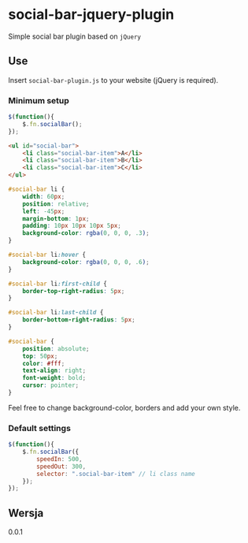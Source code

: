 # social-bar-jquery-plugin

Simple social bar plugin based on `jQuery`

## Use

Insert `social-bar-plugin.js` to your website (jQuery is required).

### Minimum setup

```js
$(function(){
	$.fn.socialBar();
});
```

```html
<ul id="social-bar">
	<li class="social-bar-item">A</li>
	<li class="social-bar-item">B</li>
	<li class="social-bar-item">C</li>
</ul>
```

```css
#social-bar li {
	width: 60px;
	position: relative;
	left: -45px;
	margin-bottom: 1px;
	padding: 10px 10px 10px 5px;
	background-color: rgba(0, 0, 0, .3);
}

#social-bar li:hover {
	background-color: rgba(0, 0, 0, .6);
}

#social-bar li:first-child {
	border-top-right-radius: 5px;
}

#social-bar li:last-child {
	border-bottom-right-radius: 5px;
}

#social-bar {
	position: absolute;
	top: 50px;
	color: #fff;
	text-align: right;
	font-weight: bold;
	cursor: pointer;
}
```
Feel free to change background-color, borders and add your own style.

### Default settings

```js
$(function(){
	$.fn.socialBar({
		speedIn: 500,
		speedOut: 300,
		selector: ".social-bar-item" // li class name
	});
});
```

## Wersja

0.0.1